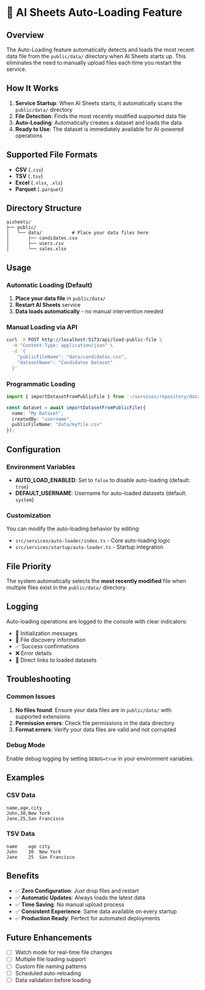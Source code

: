 # 🚀 AI Sheets Auto-Loading Feature

## Overview

The Auto-Loading feature automatically detects and loads the most recent data file from the `public/data/` directory when AI Sheets starts up. This eliminates the need to manually upload files each time you restart the service.

## How It Works

1. **Service Startup**: When AI Sheets starts, it automatically scans the `public/data/` directory
2. **File Detection**: Finds the most recently modified supported data file
3. **Auto-Loading**: Automatically creates a dataset and loads the data
4. **Ready to Use**: The dataset is immediately available for AI-powered operations

## Supported File Formats

- **CSV** (`.csv`)
- **TSV** (`.tsv`)
- **Excel** (`.xlsx`, `.xls`)
- **Parquet** (`.parquet`)

## Directory Structure

```
aisheets/
├── public/
│   └── data/           # Place your data files here
│       ├── candidates.csv
│       ├── users.csv
│       └── sales.xlsx
```

## Usage

### Automatic Loading (Default)

1. **Place your data file** in `public/data/`
2. **Restart AI Sheets** service
3. **Data loads automatically** - no manual intervention needed

### Manual Loading via API

```bash
curl -X POST http://localhost:5173/api/load-public-file \
  -H "Content-Type: application/json" \
  -d '{
    "publicFileName": "data/candidates.csv",
    "datasetName": "Candidates Dataset"
  }'
```

### Programmatic Loading

```typescript
import { importDatasetFromPublicFile } from '~/services/repository/datasets';

const dataset = await importDatasetFromPublicFile({
  name: "My Dataset",
  createdBy: "username",
  publicFileName: "data/myfile.csv"
});
```

## Configuration

### Environment Variables

- **AUTO_LOAD_ENABLED**: Set to `false` to disable auto-loading (default: `true`)
- **DEFAULT_USERNAME**: Username for auto-loaded datasets (default: `system`)

### Customization

You can modify the auto-loading behavior by editing:
- `src/services/auto-loader/index.ts` - Core auto-loading logic
- `src/services/startup/auto-loader.ts` - Startup integration

## File Priority

The system automatically selects the **most recently modified** file when multiple files exist in the `public/data/` directory.

## Logging

Auto-loading operations are logged to the console with clear indicators:

- 🚀 Initialization messages
- 📁 File discovery information
- ✅ Success confirmations
- ❌ Error details
- 🔗 Direct links to loaded datasets

## Troubleshooting

### Common Issues

1. **No files found**: Ensure your data files are in `public/data/` with supported extensions
2. **Permission errors**: Check file permissions in the data directory
3. **Format errors**: Verify your data files are valid and not corrupted

### Debug Mode

Enable debug logging by setting `DEBUG=true` in your environment variables.

## Examples

### CSV Data
```csv
name,age,city
John,30,New York
Jane,25,San Francisco
```

### TSV Data
```tsv
name	age	city
John	30	New York
Jane	25	San Francisco
```

## Benefits

- ✅ **Zero Configuration**: Just drop files and restart
- ✅ **Automatic Updates**: Always loads the latest data
- ✅ **Time Saving**: No manual upload process
- ✅ **Consistent Experience**: Same data available on every startup
- ✅ **Production Ready**: Perfect for automated deployments

## Future Enhancements

- [ ] Watch mode for real-time file changes
- [ ] Multiple file loading support
- [ ] Custom file naming patterns
- [ ] Scheduled auto-reloading
- [ ] Data validation before loading
